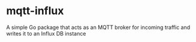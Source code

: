 # mqtt-influx
A simple Go package that acts as an MQTT broker for incoming traffic and writes it to an Influx DB instance
